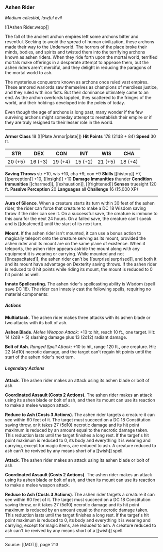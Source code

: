 ### Ashen Rider
_Medium celestial, lawful evil_

![[Ashen Rider.webp]]

The fall of the ancient archon empires left some archons bitter and resentful. Seeking to avoid the spread of human civilization, these archons made their way to the Underworld. The horrors of the place broke their minds, bodies, and spirits and twisted them into the terrifying archons known as ashen riders. When they ride forth upon the mortal world, terrified mortals make offerings in a desperate attempt to appease them, but the ashen riders aren't merciful, and they delight in reducing the paragons of the mortal world to ash.

The mysterious conquerors known as archons once ruled vast empires. These armored warlords saw themselves as champions of merciless justice, and they ruled with iron fists. But their dominance ultimately came to an end. As the archon overlords toppled, they scattered to the fringes of the world, and their holdings developed into the poleis of today.

Even though the age of archons is long past, many wonder if the few surviving archons might someday attempt to reestablish their empire or if they are truly resigned to their lesser role in the world.




---

**Armor Class** 18 ([[Plate Armor|plate]])
**Hit Points** 178 (21d8 + 84)
**Speed** 30 ft.

| STR     | DEX     | CON     | INT     | WIS     | CHA     |
|---------|---------|---------|---------|---------|---------|
| 20 (+5) | 16 (+3) | 19 (+4) | 15 (+2) | 21 (+5) | 18 (+4) |

**Saving Throws** str +10, wis +10, cha +9, con +9
**Skills** [[history]] +7, [[perception]] +10, [[insight]] +10
**Damage Immunities** thunder
**Condition Immunities** [[charmed]], [[exhaustion]], [[frightened]]
**Senses** truesight 120 ft.
**Passive Perception** 20
**Languages** all
**Challenge** 16 (15,000 XP)

---

**Aura of Silence**. When a creature starts its turn within 30 feet of the ashen rider, the rider can force that creature to make a DC 18 Wisdom saving throw if the rider can see it. On a successful save, the creature is immune to this aura for the next 24 hours. On a failed save, the creature can't speak and is [[deafened]] until the start of its next turn.

**Mount**. If the ashen rider isn't mounted, it can use a bonus action to magically teleport onto the creature serving as its mount, provided the ashen rider and its mount are on the same plane of existence. When it teleports, the ashen rider appears astride the mount along with any equipment it is wearing or carrying. While mounted and not [[incapacitated]], the ashen rider can't be [[surprise|surprised]], and both it and its mount have advantage on Dexterity saving throws. If the ashen rider is reduced to 0 hit points while riding its mount, the mount is reduced to 0 hit points as well.

**Innate Spellcasting.** The ashen rider's spellcasting ability is Wisdom (spell save DC 18). The rider can innately cast the following spells, requiring no material components:

##### Actions
**Multiattack**. The ashen rider makes three attacks with its ashen blade or two attacks with its bolt of ash.

**Ashen Blade**. _Melee Weapon Attack:_ +10 to hit, reach 10 ft., one target. Hit: 14 (2d8 + 5) slashing damage plus 13 (2d12) radiant damage.

**Bolt of Ash**. _Ranged Spell Attack:_ +10 to hit, range 120 ft., one creature. Hit: 22 (4d10) necrotic damage, and the target can't regain hit points until the start of the ashen rider's next turn.

##### Legendary Actions
**Attack**. The ashen rider makes an attack using its ashen blade or bolt of ash.

**Coordinated Assault (Costs 2 Actions)**. The ashen rider makes an attack using its ashen blade or bolt of ash, and then its mount can use its reaction to make a melee weapon attack.

**Reduce to Ash (Costs 3 Actions)**. The ashen rider targets a creature it can see within 60 feet of it. The target must succeed on a DC 18 Constitution saving throw, or it takes 27 (5d10) necrotic damage and its hit point maximum is reduced by an amount equal to the necrotic damage taken. This reduction lasts until the target finishes a long rest. If the target's hit point maximum is reduced to 0, its body and everything it is wearing and carrying, except for magic items, are reduced to ash. A creature reduced to ash can't be revived by any means short of a [[wish]] spell.

**Attack**. The ashen rider makes an attack using its ashen blade or bolt of ash.

**Coordinated Assault (Costs 2 Actions)**. The ashen rider makes an attack using its ashen blade or bolt of ash, and then its mount can use its reaction to make a melee weapon attack.

**Reduce to Ash (Costs 3 Actions)**. The ashen rider targets a creature it can see within 60 feet of it. The target must succeed on a DC 18 Constitution saving throw, or it takes 27 (5d10) necrotic damage and its hit point maximum is reduced by an amount equal to the necrotic damage taken. This reduction lasts until the target finishes a long rest. If the target's hit point maximum is reduced to 0, its body and everything it is wearing and carrying, except for magic items, are reduced to ash. A creature reduced to ash can't be revived by any means short of a [[wish]] spell.


---

Source: [[MOT]], page 213